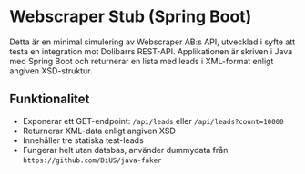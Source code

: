 # Webscraper Stub (Spring Boot)

Detta är en minimal simulering av Webscraper AB:s API, utvecklad i syfte att testa en integration mot Dolibarrs REST-API. Applikationen är skriven i Java med Spring Boot och returnerar en lista med leads i XML-format enligt angiven XSD-struktur.


## Funktionalitet

- Exponerar ett GET-endpoint: `/api/leads` eller `/api/leads?count=10000`
- Returnerar XML-data enligt angiven XSD
- Innehåller tre statiska test-leads
- Fungerar helt utan databas, använder dummydata från `https://github.com/DiUS/java-faker`
